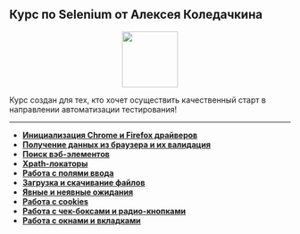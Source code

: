 ## Курс по Selenium от Алексея Коледачкина

<div id="header" align="center">
  <img src="https://cdn.stepik.net/media/cache/images/courses/188355/cover_OPxxUnL/e2371090b263558250d451c1f46c6672.png" width="100"/>
</div>

Курс создан для тех, кто хочет осуществить качественный старт в направлении автоматизации тестирования!

---

- [**Инициализация Chrome и Firefox драйверов**](https://github.com/vypiemzalyubov/qa-automation/tree/main/Selenium/Selenium%20course%20by%20Alexey%20Koledachkin/01.%20Initializing%20Chrome%20and%20Firefox%20drivers)
- [**Получение данных из браузера и их валидация**](https://github.com/vypiemzalyubov/qa-automation/tree/main/Selenium/Selenium%20course%20by%20Alexey%20Koledachkin/02.%20Receiving%20data%20from%20the%20browser%20and%20validating%20it)
- [**Поиск вэб-элементов**](https://github.com/vypiemzalyubov/qa-automation/tree/main/Selenium/Selenium%20course%20by%20Alexey%20Koledachkin/03.%20Searching%20for%20web%20elements)
- [**Xpath-локаторы**](https://github.com/vypiemzalyubov/qa-automation/tree/main/Selenium/Selenium%20course%20by%20Alexey%20Koledachkin/04.%20Xpath%20locators)
- [**Работа с полями ввода**](https://github.com/vypiemzalyubov/qa-automation/tree/main/Selenium/Selenium%20course%20by%20Alexey%20Koledachkin/05.%20Working%20with%20input%20fields)
- [**Загрузка и скачивание файлов**](https://github.com/vypiemzalyubov/qa-automation/tree/main/Selenium/Selenium%20course%20by%20Alexey%20Koledachkin/06.%20Upload%20and%20download%20files)
- [**Явные и неявные ожидания**](https://github.com/vypiemzalyubov/qa-automation/tree/main/Selenium/Selenium%20course%20by%20Alexey%20Koledachkin/07.%20Explicit%20and%20implicit%20expectations)
- [**Работа с cookies**](https://github.com/vypiemzalyubov/qa-automation/tree/main/Selenium/Selenium%20course%20by%20Alexey%20Koledachkin/08.%20Working%20with%20cookies)
- [**Работа с чек-боксами и радио-кнопками**](https://github.com/vypiemzalyubov/qa-automation/tree/main/Selenium/Selenium%20course%20by%20Alexey%20Koledachkin/09.%20Working%20with%20checkboxes%20and%20radio%20buttons)
- [**Работа с окнами и вкладками**](https://github.com/vypiemzalyubov/qa-automation/tree/main/Selenium/Selenium%20course%20by%20Alexey%20Koledachkin/10.%20Working%20with%20windows%20and%20tabs)
